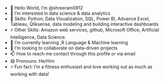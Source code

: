 - 👋 Hello World, I’m @shreeram0912
- 👀 I’m interested in data science & data analytics
- 👋 Skills: Python, Data Visualization, SQL, Power BI, Advance Excel, Tableau, Qliksense, data modeling and building interactive dashboards
- ⚡ Other Skills: Amazon web services, github, Microsoft Office, Artificial Intelligence, Data Science.
- 🌱 I’m currently learning ,R Language & Machine learning
- 💞️ I’m looking to collaborate on data-driven projects
- 📫 How to reach me contact through this profile or via email
- 😄 Pronouns: He/Him
- ⚡ Fun fact:  I’m a fitness enthusiast and love working out as much as working with data!

<!---
shreeram0912/shreeram0912 is a ✨ special ✨ repository because its `README.md` (this file) appears on your GitHub profile.
You can click the Preview link to take a look at your changes.
--->
